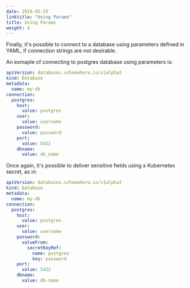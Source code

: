 ```yaml
---
date: 2019-05-25
linktitle: "Using Params"
title: Using Params
weight: 4
---
```


Finally, it's possible to connect to a database using parameters defined in YAML, if connection strings are not desirable.

An exmaple of connecting to postgres database using parameters is:

```yaml
apiVersion: databases.schemahero.io/v1alpha3
kind: Database
metadata:
  name: my-db
connection:
  postgres:
    host:
      value: postgres
    user:
      value: username
    password:
      value: password
    port:
      value: 5432
    dbname:
      value: db_name
```

Once again, it's possible to deliver sensitive fields using a Kubernetes secret, as in:

```yaml
apiVersion: databases.schemahero.io/v1alpha3
kind: Database
metadata:
  name: my-db
connection:
  postgres:
    host:
      value: postgres
    user:
      value: username
    password:
      valueFrom:
        secretKeyRef:
          name: postgres
          key: password
    port:
      value: 5432
    dbname:
      value: db-name
```
